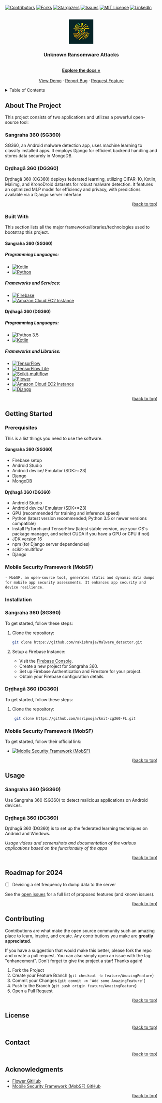 <a name="readme-top"></a>

[![Contributors][contributors-shield]][contributors-url]
[![Forks][forks-shield]][forks-url]
[![Stargazers][stars-shield]][stars-url]
[![Issues][issues-shield]][issues-url]
[![MIT License][license-shield]][license-url]
[![LinkedIn][linkedin-shield]][linkedin-url]

<!-- PROJECT LOGO -->

<br />
<div align="center">
    <img src="images/logo.png" alt="Logo" width="80" height="80">
  </a>

  <h3 align="center">Unknown Ransomware Attacks</h3>

  <p align="center">
    <br />
    <a href="https://github.com/rakishraja/Best-README-Template"><strong>Explore the docs »</strong></a>
    <br />
    <br />
    <a href="https://github.com/rakishraja/Best-README-Template">View Demo</a>
    ·
    <a href="https://github.com/rakishraja/Best-README-Template/issues">Report Bug</a>
    ·
    <a href="https://github.com/rakishraja/Best-README-Template/issues">Request Feature</a>
  </p>
 
</div>

<!-- TABLE OF CONTENTS -->
<details>
  <summary>Table of Contents</summary>
  <ol>
    <li>
      <a href="#about-the-project">About The Project</a>
      <ul>
        <li><a href="#built-with">Built With</a></li>
      </ul>
    </li>
    <li>
      <a href="#getting-started">Getting Started</a>
      <ul>
        <li><a href="#prerequisites">Prerequisites</a></li>
        <li><a href="#installation">Installation</a></li>
      </ul>
    </li>
    <li><a href="#usage">Usage</a></li>
    <li><a href="#roadmap">Roadmap</a></li>
    <li><a href="#contributing">Contributing</a></li>
    <li><a href="#license">License</a></li>
    <li><a href="#contact">Contact</a></li>
    <li><a href="#acknowledgments">Acknowledgments</a></li>
  </ol>
</details>

<!-- ABOUT THE PROJECT -->
## About The Project

This project consists of two applications and utilizes a powerful open-source tool:

### Sangraha 360 (SG360)

SG360, an Android malware detection app, uses machine learning to classify installed apps. It employs Django for efficient backend handling and stores data securely in MongoDB.

### Dṛḍhagā 360 (DG360)

Dṛḍhagā 360 (CG360) deploys federated learning, utilizing CIFAR-10, Kotlin, Malimg, and KronoDroid datasets for robust malware detection. It features an optimized MLP model for efficiency and privacy, with predictions available via a Django server interface.

<p align="right">(<a href="#readme-top">back to top</a>)</p>

### Built With

This section lists all the major frameworks/libraries/technologies used to bootstrap this project.

#### Sangraha 360 (SG360)

##### Programming Languages:
- [![Kotlin](https://img.shields.io/badge/Kotlin-0095D5?style=for-the-badge&logo=kotlin&logoColor=white)](https://kotlinlang.org/)
- [![Python](https://img.shields.io/badge/Python-3776AB?style=for-the-badge&logo=python&logoColor=white)](https://www.python.org/)

##### Frameworks and Services:
- [![Firebase](https://img.shields.io/badge/Firebase-FFCA28?style=for-the-badge&logo=firebase&logoColor=black)](https://firebase.google.com/)
- [![Amazon Cloud EC2 Instance](https://img.shields.io/badge/Amazon%20EC2-232F3E?style=for-the-badge&logo=amazon-aws&logoColor=white)](https://aws.amazon.com/ec2/)

#### Dṛḍhagā 360 (DG360)

##### Programming Languages:
- [![Python 3.5](https://img.shields.io/badge/Python-3776AB?style=for-the-badge&logo=python&logoColor=white)](https://www.python.org/)
- [![Kotlin](https://img.shields.io/badge/Kotlin-0095D5?style=for-the-badge&logo=kotlin&logoColor=white)](https://kotlinlang.org/)

##### Frameworks and Libraries:
- [![TensorFlow](https://img.shields.io/badge/TensorFlow-FF6F00?style=for-the-badge&logo=tensorflow&logoColor=white)](https://www.tensorflow.org/)
- [![TensorFlow Lite](https://img.shields.io/badge/TensorFlow%20Lite-FF6F00?style=for-the-badge&logo=tensorflow&logoColor=white)](https://www.tensorflow.org/lite)
- [![Scikit-multiflow](https://img.shields.io/badge/Scikit-multiflow-1B6E06?style=for-the-badge)](https://scikit-multiflow.github.io/)
- [![Flower](https://img.shields.io/badge/Flower-black?style=for-the-badge&logo=github)](https://github.com/mher/flower)
- [![Amazon Cloud EC2 Instance](https://img.shields.io/badge/Amazon%20EC2-232F3E?style=for-the-badge&logo=amazon-aws&logoColor=white)](https://aws.amazon.com/ec2/)
- [![Django](https://img.shields.io/badge/Django-092E20?style=for-the-badge&logo=django&logoColor=white)](https://www.djangoproject.com/)

<p align="right">(<a href="#readme-top">back to top</a>)</p>

<!-- GETTING STARTED -->

## Getting Started

### Prerequisites

This is a list things you need to use the software.

#### Sangraha 360 (SG360)

- Firebase setup
- Android Studio
- Android device/ Emulator (SDK>=23)
- Django
- MongoDB

#### Dṛḍhagā 360 (DG360)

- Android Studio
- Android device/ Emulator (SDK>=23)
- GPU (recommended for training and inference speed)
- Python (latest version recommended; Python 3.5 or newer versions compatible)
- Install PyTorch and TensorFlow (latest stable version, use your OS's package manager, and select CUDA if you have a GPU or CPU if not)
- JDK version 16
- npm (for Django server dependencies)
- scikit-multiflow
- Django


### Mobile Security Framework (MobSF)

    - MobSF, an open-source tool, generates static and dynamic data dumps for mobile app security assessments. It enhances app security and device resilience.


### 

### Installation

### Sangraha 360 (SG360)

To get started, follow these steps:

1. Clone the repository:
   ```sh
   git clone https://github.com/rakishraja/Malware_detector.git
   
2. Setup a Firebase Instance:

   - Visit the [Firebase Console](https://console.firebase.google.com/).
   - Create a new project for Sangraha 360.
   - Set up Firebase Authentication and Firestore for your project.
   - Obtain your Firebase configuration details.

### Dṛḍhagā 360 (DG360)

To get started, follow these steps:

1. Clone the repository:
   ```sh
    git clone https://github.com/msripooja/kmit-cg360-FL.git

### Mobile Security Framework (MobSF)

To get started, follow their official link:

- [![Mobile Security Framework (MobSF)](https://img.shields.io/badge/MobSF-GitHub-black?style=for-the-badge&logo=github)](https://github.com/MobSF/Mobile-Security-Framework-MobSF)



<p align="right">(<a href="#readme-top">back to top</a>)</p>

<!-- USAGE EXAMPLES -->

## Usage

### Sangraha 360 (SG360)

Use Sangraha 360 (SG360) to detect malicious applications on Android devices.

### Dṛḍhagā 360 (DG360)

Dṛḍhagā 360 (DG360) is to set up the federated learning techniques on Android and Windows.

_Usage videos and screenshots and documentation of the various applications based on the functionality of the apps_

<p align="right">(<a href="#readme-top">back to top</a>)</p>

<!-- ROADMAP -->
## Roadmap for 2024

- [ ] Devising a set frequency to dump data to the server

See the [open issues](https://github.com/rakishraja/Best-README-Template/issues) for a full list of proposed features (and known issues).

<p align="right">(<a href="#readme-top">back to top</a>)</p>

<!-- CONTRIBUTING -->
## Contributing

Contributions are what make the open source community such an amazing place to learn, inspire, and create. Any contributions you make are **greatly appreciated**.

If you have a suggestion that would make this better, please fork the repo and create a pull request. You can also simply open an issue with the tag "enhancement".
Don't forget to give the project a star! Thanks again!

1. Fork the Project
2. Create your Feature Branch (`git checkout -b feature/AmazingFeature`)
3. Commit your Changes (`git commit -m 'Add some AmazingFeature'`)
4. Push to the Branch (`git push origin feature/AmazingFeature`)
5. Open a Pull Request

<p align="right">(<a href="#readme-top">back to top</a>)</p>

<!-- LICENSE -->
## License

<p align="right">(<a href="#readme-top">back to top</a>)</p>

<!-- CONTACT -->
## Contact

<!-- 
Your Name - [@BajrangKailasa](https://twitter.com/BajrangKailasa) - kailasabajrang6@example.com

Project Link: [https://github.com/msripooja/kmit-cg360-android](https://github.com/msripooja/kmit-cg360-android)

-->

<p align="right">(<a href="#readme-top">back to top</a>)</p>

<!-- ACKNOWLEDGMENTS -->

## Acknowledgments

- [Flower GitHub](https://github.com/mher/flower)
- [Mobile Security Framework (MobSF) GitHub](https://github.com/MobSF/Mobile-Security-Framework-MobSF)

<p align="right">(<a href="#readme-top">back to top</a>)</p>

<!-- MARKDOWN LINKS & IMAGES -->

[contributors-shield]: https://img.shields.io/github/contributors/othneildrew/Best-README-Template.svg?style=for-the-badge
[contributors-url]: https://github.com/rakishraja/Best-README-Template/graphs/contributors
[forks-shield]: https://img.shields.io/github/forks/othneildrew/Best-README-Template.svg?style=for-the-badge
[forks-url]: https://github.com/rakishraja/Best-README-Template/network/members
[stars-shield]: https://img.shields.io/github/stars/othneildrew/Best-README-Template.svg?style=for-the-badge
[stars-url]: https://github.com/rakishraja/Best-README-Template/stargazers
[issues-shield]: https://img.shields.io/github/issues/othneildrew/Best-README-Template.svg?style=for-the-badge
[issues-url]: https://github.com/rakishraja/Best-README-Template/issues
[license-shield]: https://img.shields.io/github/license/othneildrew/Best-README-Template.svg?style=for-the-badge
[license-url]: https://github.com/rakishraja/Best-README-Template/blob/master/LICENSE.txt
[linkedin-shield]: https://img.shields.io/badge/-LinkedIn-black.svg?style=for-the-badge&logo=linkedin&colorB=555
[linkedin-url]: www.linkedin.com/in/raja-gandewar-a029a827b
